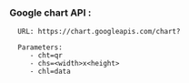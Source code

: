 ### Google chart API :

      URL: https://chart.googleapis.com/chart?

      Parameters:
         - cht=qr
         - chs=<width>x<height>
         - chl=data



